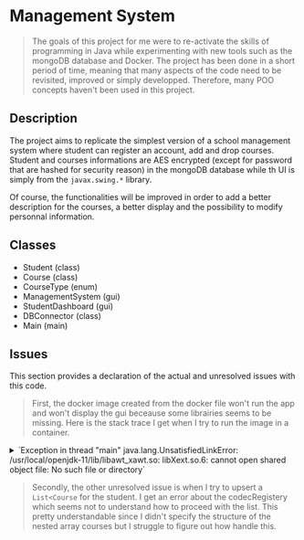 # Management System

> The goals of this project for me were to re-activate the skills of programming in Java while experimenting with new tools such as the mongoDB database and Docker. The project has been done in a short period of time, meaning that many aspects of the code need to be revisited, improved or simply developped. Therefore, many POO concepts haven't been used in this project.

## Description

The project aims to replicate the simplest version of a school management system where student can register an account, add and drop courses. Student and courses informations are AES encrypted (except for password that are hashed for security reason) in the mongoDB database while th UI is simply from the `javax.swing.*` library. 

Of course, the functionalities will be improved in order to add a better description for the courses, a better display and the possibility to modify personnal information.

## Classes

- Student (class)
- Course (class)
- CourseType (enum)
- ManagementSystem (gui)
- StudentDashboard (gui)  
- DBConnector (class)
- Main (main)

## Issues

This section provides a declaration of the actual and unresolved issues with this code. 

> First, the docker image created from the docker file won't run the app and won't display the gui beceause some librairies seems to be missing. Here is the stack trace I get when I try to run the image in a container. 

<details>
  <summary>
    `Exception in thread "main" java.lang.UnsatisfiedLinkError: /usr/local/openjdk-11/lib/libawt_xawt.so: libXext.so.6: cannot open shared object file: No such file or directory`
  </summary>
  `at java.base/java.lang.ClassLoader$NativeLibrary.load0(Native Method)
	at java.base/java.lang.ClassLoader$NativeLibrary.load(ClassLoader.java:2445)
	at java.base/java.lang.ClassLoader$NativeLibrary.loadLibrary(ClassLoader.java:2501)
	at java.base/java.lang.ClassLoader.loadLibrary0(ClassLoader.java:2700)
	at java.base/java.lang.ClassLoader.loadLibrary(ClassLoader.java:2630)
	at java.base/java.lang.Runtime.load0(Runtime.java:768)
	at java.base/java.lang.System.load(System.java:1837)
	at java.base/java.lang.ClassLoader$NativeLibrary.load0(Native Method)
	at java.base/java.lang.ClassLoader$NativeLibrary.load(ClassLoader.java:2445)
	at java.base/java.lang.ClassLoader$NativeLibrary.loadLibrary(ClassLoader.java:2501)
	at java.base/java.lang.ClassLoader.loadLibrary0(ClassLoader.java:2700)
	at java.base/java.lang.ClassLoader.loadLibrary(ClassLoader.java:2651)
	at java.base/java.lang.Runtime.loadLibrary0(Runtime.java:830)
	at java.base/java.lang.System.loadLibrary(System.java:1873)
	at java.desktop/java.awt.Toolkit$3.run(Toolkit.java:1395)
	at java.desktop/java.awt.Toolkit$3.run(Toolkit.java:1393)
	at java.base/java.security.AccessController.doPrivileged(Native Method)
	at java.desktop/java.awt.Toolkit.loadLibraries(Toolkit.java:1392)
	at java.desktop/java.awt.Toolkit.<clinit>(Toolkit.java:1425)
	at java.desktop/java.awt.Component.<clinit>(Component.java:621)
	at ManagementSystem.<init>(ManagementSystem.java:30)
	at Main.main(Main.java:9)`
</details>
    
> Secondly, the other unresolved issue is when I try to upsert a `List<Course` for the student. I get an error about the codecRegistery which seems not to understand how to proceed with the list. This pretty understandable since I didn't specify the structure of the nested array courses but I struggle to figure out how handle this.